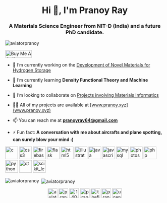 <h1 align="center">Hi 👋, I'm Pranoy Ray</h1>
<h3 align="center">A Materials Science Engineer from NIT-D (India) and a future PhD candidate.</h3>

<p align="left"> <img src="https://komarev.com/ghpvc/?username=aviatorpranoy" alt="aviatorpranoy" /> </p>

<a href="https://www.buymeacoffee.com/pranoy" target="_blank"><img src="https://cdn.buymeacoffee.com/buttons/default-orange.png" alt="Buy Me A Coffee" style="height: 24px !important;width: 84px !important;" ></a>

- 🔭 I’m currently working on the [Development of Novel Materials for Hydrogen Storage](https://pranoy.xyz/portfolio.html)

- 🌱 I’m currently learning **Density Functional Theory and Machine Learning**

- 👯 I’m looking to collaborate on [Projects involving Materials Informatics](https://pranoy.xyz/portfolio.html)

- 👨‍💻 All of my projects are available at [www.pranoy.xyz](www.pranoy.xyz)

- 📫 You can reach me at **[pranoyray64@gmail.com](pranoyray64@gmail.com)**

- ⚡ Fun fact: **A conversation with me about aircrafts and plane spotting, can surely blow your mind :)**

<p align="left"><img src="https://devicons.github.io/devicon/devicon.git/icons/c/c-original.svg" alt="c" width="40" height="40"/> <img src="https://devicons.github.io/devicon/devicon.git/icons/css3/css3-original-wordmark.svg" alt="css3" width="40" height="40"/> <img src="https://www.vectorlogo.zone/logos/firebase/firebase-icon.svg" alt="firebase" width="40" height="40"/> <img src="https://www.vectorlogo.zone/logos/pocoo_flask/pocoo_flask-icon.svg" alt="flask" width="40" height="40"/> <img src="https://devicons.github.io/devicon/devicon.git/icons/html5/html5-original-wordmark.svg" alt="html5" width="40" height="40"/> <img src="https://www.vectorlogo.zone/logos/adobe_illustrator/adobe_illustrator-icon.svg" alt="illustrator" width="40" height="40"/> <img src="https://devicons.github.io/devicon/devicon.git/icons/java/java-original-wordmark.svg" alt="java" width="40" height="40"/> <img src="https://devicons.github.io/devicon/devicon.git/icons/javascript/javascript-original.svg" alt="javascript" width="40" height="40"/> <img src="https://devicons.github.io/devicon/devicon.git/icons/mysql/mysql-original-wordmark.svg" alt="mysql" width="40" height="40"/> <img src="https://devicons.github.io/devicon/devicon.git/icons/photoshop/photoshop-plain.svg" alt="photoshop" width="40" height="40"/> <img src="https://devicons.github.io/devicon/devicon.git/icons/php/php-original.svg" alt="php" width="40" height="40"/> <img src="https://devicons.github.io/devicon/devicon.git/icons/python/python-original.svg" alt="python" width="40" height="40"/> <img src="https://upload.wikimedia.org/wikipedia/commons/0/0b/Qt_logo_2016.svg" alt="qt" width="40" height="40"/> <img src="https://upload.wikimedia.org/wikipedia/commons/0/05/Scikit_learn_logo_small.svg" alt="scikit_learn" width="40" height="40"/></p>

<p><img align="left" src="https://github-readme-stats.vercel.app/api/top-langs/?username=aviatorpranoy&layout=compact" alt="aviatorpranoy" /></p>

<p>&nbsp;<img align="center" src="https://github-readme-stats.vercel.app/api?username=aviatorpranoy&show_icons=true" alt="aviatorpranoy" /></p>

<p align="center">
<a href="https://twitter.com/aviatorpranoy" target="blank"><img align="center" src="https://cdn.jsdelivr.net/npm/simple-icons@3.0.1/icons/twitter.svg" alt="aviatorpranoy" height="30" width="30" /></a>
<a href="https://linkedin.com/in/pranoy-ray-87372850" target="blank"><img align="center" src="https://cdn.jsdelivr.net/npm/simple-icons@3.0.1/icons/linkedin.svg" alt="pranoy-ray-87372850" height="30" width="30" /></a>
<a href="https://stackoverflow.com/users/14045956/pranoy-ray" target="blank"><img align="center" src="https://cdn.jsdelivr.net/npm/simple-icons@3.0.1/icons/stackoverflow.svg" alt="14045956/pranoy-ray" height="30" width="30" /></a>
<a href="https://fb.com/pranoy.ray.5" target="blank"><img align="center" src="https://cdn.jsdelivr.net/npm/simple-icons@3.0.1/icons/facebook.svg" alt="pranoy.ray.5" height="30" width="30" /></a>
<a href="https://instagram.com/theflyingrosogolla" target="blank"><img align="center" src="https://cdn.jsdelivr.net/npm/simple-icons@3.0.1/icons/instagram.svg" alt="theflyingrosogolla" height="30" width="30" /></a>
<a href="https://www.behance.net/pranoyray" target="blank"><img align="center" src="https://cdn.jsdelivr.net/npm/simple-icons@3.0.1/icons/behance.svg" alt="pranoyray" height="30" width="30" /></a>
<a href="https://www.youtube.com/c/ucenthpwxxqms6ucnqr5-p3g" target="blank"><img align="center" src="https://cdn.jsdelivr.net/npm/simple-icons@3.0.1/icons/youtube.svg" alt="ucenthpwxxqms6ucnqr5-p3g" height="30" width="30" /></a>
</p>
